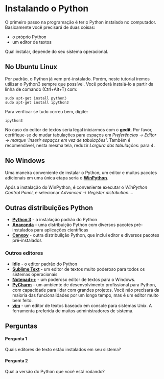 
# Instalando o Python

O primeiro passo na programação é ter o Python instalado no computador. Basicamente você precisará de duas coisas:

* o próprio Python
* um editor de textos

Qual instalar, depende do seu sistema operacional.

## No Ubuntu Linux

Por padrão, o Python já vem pré-instalado. Porém, neste tutorial iremos utilizar o Python3 sempre que possível. Você poderá instalá-lo a partir da linha de comando (Ctrl+Alt+T) com:

    sudo apt-get install python3
    sudo apt-get install ipython3

Para verificar se tudo correu bem, digite:

    ipython3

No caso do editor de textos seria legal iniciarmos com o **gedit**. Por favor, certifique-se de mudar tabulações para espaços em *Preferências -> Editor -> marque 'Inserir espaços em vez de tabulações'*. Também é recomendável, nesta mesma tela, reduzir *Largura das tabulações:* para *4*.

## No Windows

Uma maneira conveniente de instalar o Python, um editor e muitos pacotes adicionais em uma única etapa seria o [**WinPython**](http://winpython.github.io/).

Após a instalação do WinPython, é conveniente executar o *WinPython Control Panel*, e selecionar *Advanced -> Register distribution...*.

## Outras distribuições Python

* [**Python 3**](https://www.python.org/downloads/) - a instalação padrão do Python
* [**Anaconda**](https://store.continuum.io/cshop/anaconda/) - uma distribuição Python com diversos pacotes pré-instalados para aplicações científicas
* [**Canopy**](https://store.enthought.com/downloads/) - outra distribuilção Python, que inclui editor e diversos pacotes pré-instalados

### Outros editores

* **Idle** - o editor padrão do Python
* [**Sublime Text**](https://www.sublimetext.com/3) - um editor de textos muito poderoso para todos os sistemas operacionais
* [**Notepad++**](https://notepad-plus-plus.org/download/) - um poderoso editor de textos para o Windows.
* [**PyCharm**](https://www.jetbrains.com/pycharm/download) - um ambiente de desenvolvimento profissional para Python, com capacidade para lidar com grandes projetos. Você não precisará da maioria das funcionalidades por um longo tempo, mas é um editor muito bem feito.
* [**vim**](http://www.vim.org/download.php) - um editor de textos baseado em console para sistemas Unix. A ferramenta preferida de muitos administradores de sistema.

## Perguntas

#### Pergunta 1

Quais editores de texto estão instalados em seu sistema?

#### Pergunta 2

Qual a versão do Python que você está rodando?
